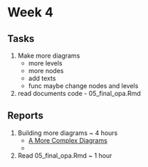 # Week 4

## Tasks 
1. Make more diagrams
   - more levels
   - more nodes
   - add texts
   - func maybe change nodes and levels
2. read documents code - 05_final_opa.Rmd


## Reports
1. Building more diagrams ~ 4 hours
   - [A More Complex Diagrams](https://github.com/sophiabai2022/URAP-week-progress/blob/master/04-sophia/Week%204/More_diagrams.Rmd)
   - 
2. Read 05_final_opa.Rmd ~ 1 hour

